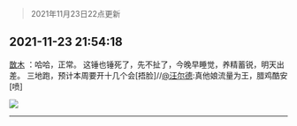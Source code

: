 > 2021年11月23日22点更新
<link rel="stylesheet" href="https://cdn.jsdelivr.net/gh/taotie6/sampleJSON@main/css/photo_show.css">
<meta name="referrer" content="no-referrer" />


 ## 2021-11-23 21:54:18 

 [㪚木](https://www.coolapk.com/feed/31668628?shareKey=MjA3Nzk4NTI0ZGRkNjE5Y2Y0MDc~) ：哈哈，正常。
这锤也锤死了，先不扯了，今晚早睡觉，养精蓄锐，明天出差。
三地跑，预计本周要开十几个会[捂脸]//<a class="feed-link-uname" href="/u/汪尔德">@汪尔德</a>:真他娘流量为王，腊鸡酷安[喷] 

<div class="album">
<img class="img-item" src="http://image.coolapk.com/feed/2019/0414/11/1081091_1555210962_859@350x178.gif" />
</div>

 ------- 

